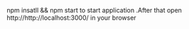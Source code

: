 npm insatll && npm start to start application .After that open http://http://localhost:3000/ in your browser